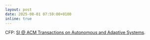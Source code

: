 ```yaml
---
layout: post
date: 2025-08-01 07:59:00+0100
inline: true
---
```


CFP: [SI @ ACM Transactions on Autonomous and Adaptive Systems](https://dl.acm.org/pb-assets/static_journal_pages/taas/pdf/ACM-TAAS-CfP_Time-Critical-Autonomous-Adaptive-Systems-1753815886580.pdf).